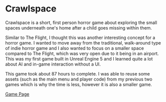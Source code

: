 # Crawlspace

Crawlspace is a short, first person horror game about exploring the small spaces underneath one's home after a child goes missing within them.

Similar to The Flight, I thought this was another interesting concept for a horror game.
I wanted to move away from the traditional, walk-around type of indie horror game and I also wanted to focus on a
 smaller space compared to The Flight, which was very open due to it being in an airport.
This was my first game built in Unreal Engine 5 and I learned quite a lot about AI and in-game interaction without a UI.

This game took about 87 hours to complete.
I was able to reuse some assets (such as the main menu and player code) from my previous two games which is why the time is less, however it is also a smaller game.

[Game Page](https://eric-michalski.itch.io/crawlspace)
